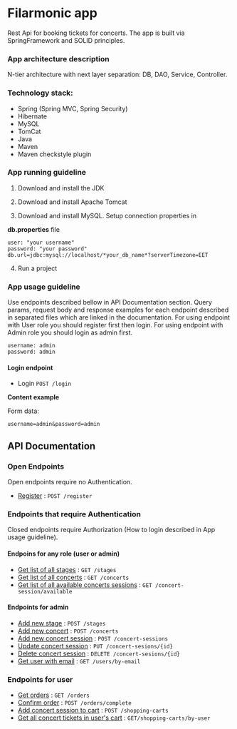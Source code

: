 # Filarmonic app

Rest Api for booking tickets for concerts. The app is built via SpringFramework and SOLID principles.

### App architecture description
N-tier architecture with next layer separation: DB, DAO, Service, Controller.

### Technology stack:
 - Spring (Spring MVC, Spring Security)
 - Hibernate
 - MySQL
 - TomCat
 - Java
 - Maven
 - Maven checkstyle plugin

### App running guideline
1. Download and install the JDK

2. Download and install Apache Tomcat

3. Download and install MySQL. Setup connection properties in 

**db.properties** file
	
	user: "your username"
	password: "your password"
	db.url=jdbc:mysql://localhost/*your_db_name*?serverTimezone=EET

4. Run a project

### App usage guideline
Use endpoints described bellow in API Documentation section. Query params, request body and response examples for each endpoint described in separated files which are linked in the documentation.
For using endpoint with User role you should register first then login.
For using endpoint with Admin role you should login as admin first.
	
	username: admin
	password: admin
	
#### Login endpoint	
	
* Login `POST /login`

**Content example**

Form data:

    username=admin&password=admin

## API Documentation

### Open Endpoints

Open endpoints require no Authentication.

* [Register](doc/register.md) : `POST /register`

### Endpoints that require Authentication

Closed endpoints require Authorization (How to login described in  App usage guideline).

#### Endpoins for any role (user or admin)
* [Get list of all stages](doc/stages/get.md) : `GET /stages`
* [Get list of all concerts](doc/concerts/get.md) : `GET /concerts`
* [Get list of all available concerts sessions](doc/sessions/get.md) : `GET /concert-session/available`


 #### Endpoints for admin
* [Add  new stage](doc/stages/post.md) : `POST /stages`
* [Add new concert](doc/concerts/post.md) : `POST /concerts`
* [Add new concert session](doc/sessions/post.md) : `POST /concert-sessions`
* [Update concert session](doc/sessions/put.md) : `PUT /concert-sesions/{id}`
* [Delete concert session](doc/sessions/delete.md) : `DELETE /concert-sesions/{id}`
* [Get user with email](doc/users/get.md) : `GET /users/by-email`

### Endpoints for user
* [Get orders](doc/order/get.md) : `GET /orders`
* [Confirm order](doc/order/post.md) : `POST /orders/complete`
* [Add concert session to cart](doc/cart/post.md) : `POST /shopping-carts`
* [Get all concert tickets in user's cart](doc/cart/get.md) : `GET/shopping-carts/by-user`
